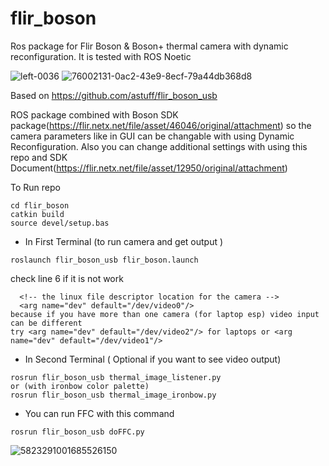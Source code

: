 # flir_boson

Ros package for Flir Boson &amp; Boson+ thermal camera with dynamic reconfiguration. It is tested with ROS Noetic

![left-0036](https://github.com/user-attachments/assets/581fc966-151e-4809-8ea8-e9128283f97a)
![76002131-0ac2-43e9-8ecf-79a44db368d8](https://github.com/user-attachments/assets/7f812c83-d3d6-4735-8b5e-70dca742a80e)

Based on https://github.com/astuff/flir_boson_usb

ROS package combined with Boson SDK package(https://flir.netx.net/file/asset/46046/original/attachment) so the camera parameters like in GUI can be changable with using Dynamic Reconfiguration.
Also you can change additional settings with using this repo and SDK Document(https://flir.netx.net/file/asset/12950/original/attachment)


To Run repo

```
cd flir_boson
catkin build
source devel/setup.bas
```


* In First Terminal (to run camera and get output )
```
roslaunch flir_boson_usb flir_boson.launch 
```

check line 6 if it is not work
```
  <!-- the linux file descriptor location for the camera -->
  <arg name="dev" default="/dev/video0"/>
because if you have more than one camera (for laptop esp) video input can be different 
try <arg name="dev" default="/dev/video2"/> for laptops or <arg name="dev" default="/dev/video1"/>
```

* In Second Terminal ( Optional if you want to see video output)
```
rosrun flir_boson_usb thermal_image_listener.py 
or (with ironbow color palette)
rosrun flir_boson_usb thermal_image_ironbow.py 
```

* You can run FFC with this command
```
rosrun flir_boson_usb doFFC.py 
```

![5823291001685526150](https://github.com/user-attachments/assets/3f96f0c2-acf3-4fcf-bc41-927cf51fc043)

